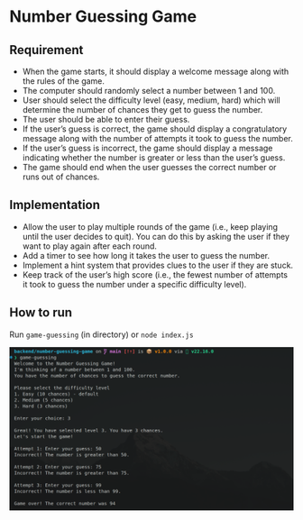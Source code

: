 # Number Guessing Game

## Requirement

- When the game starts, it should display a welcome message along with the rules of the game.
- The computer should randomly select a number between 1 and 100.
- User should select the difficulty level (easy, medium, hard) which will determine the number of chances they get to guess the number.
- The user should be able to enter their guess.
- If the user’s guess is correct, the game should display a congratulatory message along with the number of attempts it took to guess the number.
- If the user’s guess is incorrect, the game should display a message indicating whether the number is greater or less than the user’s guess.
- The game should end when the user guesses the correct number or runs out of chances.

## Implementation

- Allow the user to play multiple rounds of the game (i.e., keep playing until the user decides to quit). You can do this by asking the user if they want to play again after each round.
- Add a timer to see how long it takes the user to guess the number.
- Implement a hint system that provides clues to the user if they are stuck.
- Keep track of the user’s high score (i.e., the fewest number of attempts it took to guess the number under a specific difficulty level).

## How to run

Run `game-guessing` (in directory) or `node index.js`

<img src="../assets/game-guessing.png" />